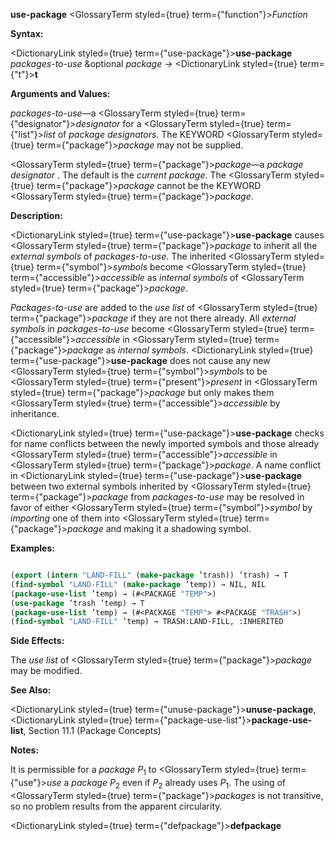 **use-package** <GlossaryTerm styled={true} term={"function"}><i>Function</i></GlossaryTerm> 



**Syntax:** 



<DictionaryLink styled={true} term={"use-package"}><b>use-package</b></DictionaryLink> *packages-to-use* &amp;optional *package →* <DictionaryLink styled={true} term={"t"}><b>t</b></DictionaryLink> 



**Arguments and Values:** 



*packages-to-use*—a <GlossaryTerm styled={true} term={"designator"}><i>designator</i></GlossaryTerm> for a <GlossaryTerm styled={true} term={"list"}><i>list</i></GlossaryTerm> of *package designators*. The KEYWORD <GlossaryTerm styled={true} term={"package"}><i>package</i></GlossaryTerm> may not be supplied. 



<GlossaryTerm styled={true} term={"package"}><i>package</i></GlossaryTerm>—a *package designator* . The default is the *current package*. The <GlossaryTerm styled={true} term={"package"}><i>package</i></GlossaryTerm> cannot be the KEYWORD <GlossaryTerm styled={true} term={"package"}><i>package</i></GlossaryTerm>. 



**Description:** 



<DictionaryLink styled={true} term={"use-package"}><b>use-package</b></DictionaryLink> causes <GlossaryTerm styled={true} term={"package"}><i>package</i></GlossaryTerm> to inherit all the *external symbols* of *packages-to-use*. The inherited <GlossaryTerm styled={true} term={"symbol"}><i>symbols</i></GlossaryTerm> become <GlossaryTerm styled={true} term={"accessible"}><i>accessible</i></GlossaryTerm> as *internal symbols* of <GlossaryTerm styled={true} term={"package"}><i>package</i></GlossaryTerm>. 



*Packages-to-use* are added to the *use list* of <GlossaryTerm styled={true} term={"package"}><i>package</i></GlossaryTerm> if they are not there already. All *external symbols* in *packages-to-use* become <GlossaryTerm styled={true} term={"accessible"}><i>accessible</i></GlossaryTerm> in <GlossaryTerm styled={true} term={"package"}><i>package</i></GlossaryTerm> as *internal symbols*. <DictionaryLink styled={true} term={"use-package"}><b>use-package</b></DictionaryLink> does not cause any new <GlossaryTerm styled={true} term={"symbol"}><i>symbols</i></GlossaryTerm> to be <GlossaryTerm styled={true} term={"present"}><i>present</i></GlossaryTerm> in <GlossaryTerm styled={true} term={"package"}><i>package</i></GlossaryTerm> but only makes them <GlossaryTerm styled={true} term={"accessible"}><i>accessible</i></GlossaryTerm> by inheritance. 



<DictionaryLink styled={true} term={"use-package"}><b>use-package</b></DictionaryLink> checks for name conflicts between the newly imported symbols and those already <GlossaryTerm styled={true} term={"accessible"}><i>accessible</i></GlossaryTerm> in <GlossaryTerm styled={true} term={"package"}><i>package</i></GlossaryTerm>. A name conflict in <DictionaryLink styled={true} term={"use-package"}><b>use-package</b></DictionaryLink> between two external symbols inherited by <GlossaryTerm styled={true} term={"package"}><i>package</i></GlossaryTerm> from *packages-to-use* may be resolved in favor of either <GlossaryTerm styled={true} term={"symbol"}><i>symbol</i></GlossaryTerm> by *importing* one of them into <GlossaryTerm styled={true} term={"package"}><i>package</i></GlossaryTerm> and making it a shadowing symbol. 



**Examples:**
```lisp

(export (intern "LAND-FILL" (make-package ’trash)) ’trash) → T 
(find-symbol "LAND-FILL" (make-package ’temp)) → NIL, NIL 
(package-use-list ’temp) → (#<PACKAGE "TEMP">) 
(use-package ’trash ’temp) → T 
(package-use-list ’temp) → (#<PACKAGE "TEMP"> #<PACKAGE "TRASH">) 
(find-symbol "LAND-FILL" ’temp) → TRASH:LAND-FILL, :INHERITED 

```
**Side Effects:** 



The *use list* of <GlossaryTerm styled={true} term={"package"}><i>package</i></GlossaryTerm> may be modified. 



**See Also:** 



<DictionaryLink styled={true} term={"unuse-package"}><b>unuse-package</b></DictionaryLink>, <DictionaryLink styled={true} term={"package-use-list"}><b>package-use-list</b></DictionaryLink>, Section 11.1 (Package Concepts) 



**Notes:** 



It is permissible for a *package P*<sub>1</sub> to <GlossaryTerm styled={true} term={"use"}><i>use</i></GlossaryTerm> a *package P*<sub>2</sub> even if *P*<sub>2</sub> already uses *P*<sub>1</sub>. The using of <GlossaryTerm styled={true} term={"package"}><i>packages</i></GlossaryTerm> is not transitive, so no problem results from the apparent circularity. 







 



 



<DictionaryLink styled={true} term={"defpackage"}><b>defpackage</b></DictionaryLink> 



